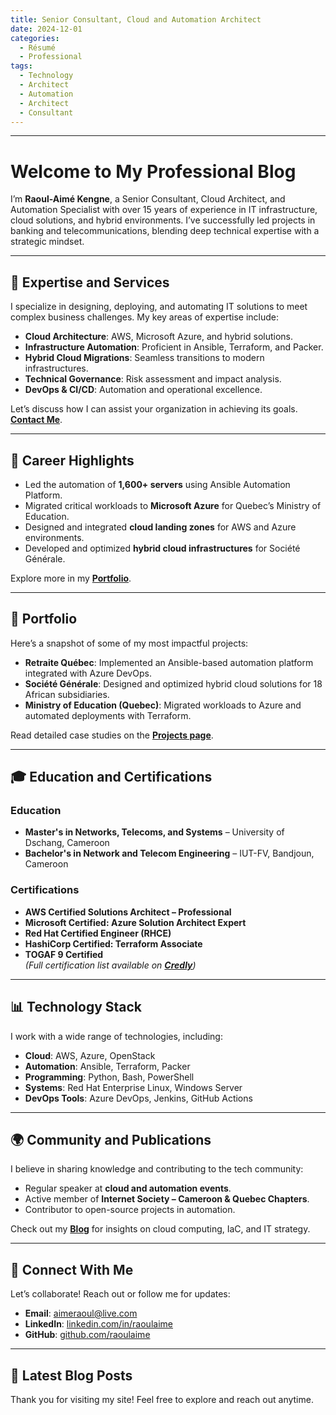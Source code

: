 ```yaml
---
title: Senior Consultant, Cloud and Automation Architect
date: 2024-12-01
categories:
  - Résumé
  - Professional
tags:
  - Technology
  - Architect
  - Automation
  - Architect
  - Consultant
---
```

---

# Welcome to My Professional Blog

I’m **Raoul-Aimé Kengne**, a Senior Consultant, Cloud Architect, and Automation Specialist with over 15 years of experience in IT infrastructure, cloud solutions, and hybrid environments. I’ve successfully led projects in banking and telecommunications, blending deep technical expertise with a strategic mindset.

---

## 🚀 Expertise and Services

I specialize in designing, deploying, and automating IT solutions to meet complex business challenges. My key areas of expertise include:

- **Cloud Architecture**: AWS, Microsoft Azure, and hybrid solutions.
- **Infrastructure Automation**: Proficient in Ansible, Terraform, and Packer.
- **Hybrid Cloud Migrations**: Seamless transitions to modern infrastructures.
- **Technical Governance**: Risk assessment and impact analysis.
- **DevOps & CI/CD**: Automation and operational excellence.

Let’s discuss how I can assist your organization in achieving its goals. **[Contact Me](#connect-with-me)**.

---

## 🌟 Career Highlights

- Led the automation of **1,600+ servers** using Ansible Automation Platform.
- Migrated critical workloads to **Microsoft Azure** for Quebec’s Ministry of Education.
- Designed and integrated **cloud landing zones** for AWS and Azure environments.
- Developed and optimized **hybrid cloud infrastructures** for Société Générale.

Explore more in my **[Portfolio](#portfolio)**.

---

## 📂 Portfolio

Here’s a snapshot of some of my most impactful projects:

- **Retraite Québec**: Implemented an Ansible-based automation platform integrated with Azure DevOps.
- **Société Générale**: Designed and optimized hybrid cloud solutions for 18 African subsidiaries.
- **Ministry of Education (Quebec)**: Migrated workloads to Azure and automated deployments with Terraform.

Read detailed case studies on the **[Projects page](#)**.

---

## 🎓 Education and Certifications

### Education
- **Master's in Networks, Telecoms, and Systems** – University of Dschang, Cameroon
- **Bachelor's in Network and Telecom Engineering** – IUT-FV, Bandjoun, Cameroon

### Certifications
- **AWS Certified Solutions Architect – Professional**
- **Microsoft Certified: Azure Solution Architect Expert**
- **Red Hat Certified Engineer (RHCE)**
- **HashiCorp Certified: Terraform Associate**
- **TOGAF 9 Certified**  
  *(Full certification list available on **[Credly](https://www.credly.com/users/raoulaime)**)*

---

## 📊 Technology Stack

I work with a wide range of technologies, including:

- **Cloud**: AWS, Azure, OpenStack
- **Automation**: Ansible, Terraform, Packer
- **Programming**: Python, Bash, PowerShell
- **Systems**: Red Hat Enterprise Linux, Windows Server
- **DevOps Tools**: Azure DevOps, Jenkins, GitHub Actions

---

## 🌍 Community and Publications

I believe in sharing knowledge and contributing to the tech community:

- Regular speaker at **cloud and automation events**.
- Active member of **Internet Society – Cameroon & Quebec Chapters**.
- Contributor to open-source projects in automation.

Check out my **[Blog](#blog)** for insights on cloud computing, IaC, and IT strategy.

---

## 📧 Connect With Me

Let’s collaborate! Reach out or follow me for updates:

- **Email**: [aimeraoul@live.com](mailto:aimeraoul@live.com)
- **LinkedIn**: [linkedin.com/in/raoulaime](https://linkedin.com/in/raoulaime)
- **GitHub**: [github.com/raoulaime](https://github.com/raoulaime)

---

## 📰 Latest Blog Posts



Thank you for visiting my site! Feel free to explore and reach out anytime.
